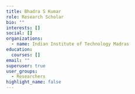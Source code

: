 ```yaml
---
title: Bhadra S Kumar
role: Research Scholar
bio: ""
interests: []
social: []
organizations:
  - name: Indian Institute of Technology Madras
education:
  courses: []
email: ""
superuser: true
user_groups:
  - Researchers
highlight_name: false
---
```


